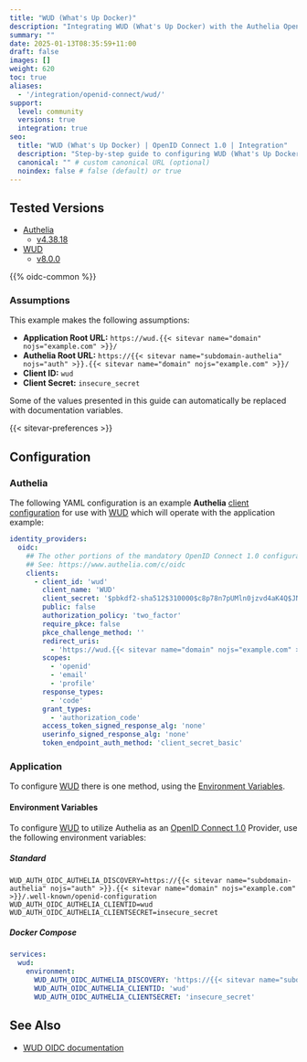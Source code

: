 ```yaml
---
title: "WUD (What's Up Docker)"
description: "Integrating WUD (What's Up Docker) with the Authelia OpenID Connect 1.0 Provider."
summary: ""
date: 2025-01-13T08:35:59+11:00
draft: false
images: []
weight: 620
toc: true
aliases:
  - '/integration/openid-connect/wud/'
support:
  level: community
  versions: true
  integration: true
seo:
  title: "WUD (What's Up Docker) | OpenID Connect 1.0 | Integration"
  description: "Step-by-step guide to configuring WUD (What's Up Docker) with OpenID Connect 1.0 for secure SSO. Enhance your login flow using Authelia’s modern identity management."
  canonical: "" # custom canonical URL (optional)
  noindex: false # false (default) or true
---
```


## Tested Versions

- [Authelia]
  - [v4.38.18](https://github.com/authelia/authelia/releases/tag/v4.38.18)
- [WUD]
  - [v8.0.0](https://github.com/getwud/wud/releases/tag/8.0.0)

{{% oidc-common %}}

### Assumptions

This example makes the following assumptions:

- __Application Root URL:__ `https://wud.{{< sitevar name="domain" nojs="example.com" >}}/`
- __Authelia Root URL:__ `https://{{< sitevar name="subdomain-authelia" nojs="auth" >}}.{{< sitevar name="domain" nojs="example.com" >}}/`
- __Client ID:__ `wud`
- __Client Secret:__ `insecure_secret`

Some of the values presented in this guide can automatically be replaced with documentation variables.

{{< sitevar-preferences >}}

## Configuration

### Authelia

The following YAML configuration is an example __Authelia__ [client configuration] for use with [WUD] which will
operate with the application example:

```yaml {title="configuration.yml"}
identity_providers:
  oidc:
    ## The other portions of the mandatory OpenID Connect 1.0 configuration go here.
    ## See: https://www.authelia.com/c/oidc
    clients:
      - client_id: 'wud'
        client_name: 'WUD'
        client_secret: '$pbkdf2-sha512$310000$c8p78n7pUMln0jzvd4aK4Q$JNRBzwAo0ek5qKn50cFzzvE9RXV88h1wJn5KGiHrD0YKtZaR/nCb2CJPOsKaPK0hjf.9yHxzQGZziziccp6Yng'  # The digest of 'insecure_secret'.
        public: false
        authorization_policy: 'two_factor'
        require_pkce: false
        pkce_challenge_method: ''
        redirect_uris:
          - 'https://wud.{{< sitevar name="domain" nojs="example.com" >}}/auth/oidc/authelia/cb'
        scopes:
          - 'openid'
          - 'email'
          - 'profile'
        response_types:
          - 'code'
        grant_types:
          - 'authorization_code'
        access_token_signed_response_alg: 'none'
        userinfo_signed_response_alg: 'none'
        token_endpoint_auth_method: 'client_secret_basic'
```

### Application

To configure [WUD] there is one method, using the [Environment Variables](#environment-variables).

#### Environment Variables

To configure [WUD] to utilize Authelia as an [OpenID Connect 1.0] Provider, use the following environment variables:

##### Standard

```shell {title=".env"}
WUD_AUTH_OIDC_AUTHELIA_DISCOVERY=https://{{< sitevar name="subdomain-authelia" nojs="auth" >}}.{{< sitevar name="domain" nojs="example.com" >}}/.well-known/openid-configuration
WUD_AUTH_OIDC_AUTHELIA_CLIENTID=wud
WUD_AUTH_OIDC_AUTHELIA_CLIENTSECRET=insecure_secret
```

##### Docker Compose

```yaml {title="compose.yml"}
services:
  wud:
    environment:
      WUD_AUTH_OIDC_AUTHELIA_DISCOVERY: 'https://{{< sitevar name="subdomain-authelia" nojs="auth" >}}.{{< sitevar name="domain" nojs="example.com" >}}/.well-known/openid-configuration'
      WUD_AUTH_OIDC_AUTHELIA_CLIENTID: 'wud'
      WUD_AUTH_OIDC_AUTHELIA_CLIENTSECRET: 'insecure_secret'
```

## See Also

- [WUD OIDC documentation](https://getwud.github.io/wud/#/configuration/authentications/oidc/?id=how-to-integrate-withnbspauthelia)

[Authelia]: https://www.authelia.com
[WUD]: https://getwud.github.io/wud/#/
[OpenID Connect 1.0]: ../../introduction.md
[client configuration]: ../../../../configuration/identity-providers/openid-connect/clients.md
